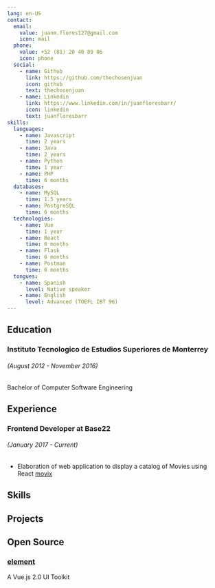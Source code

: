 ```yaml
---
lang: en-US
contact:
  email:
    value: juanm.flores127@gmail.com
    icon: mail
  phone:
    value: +52 (81) 20 40 89 06
    icon: phone
  social:
    - name: Github
      link: https://github.com/thechosenjuan
      icon: github
      text: thechosenjuan
    - name: Linkedin
      link: https://www.linkedin.com/in/juanfloresbarr/
      icon: linkedin
      text: juanfloresbarr
skills:
  languages:
    - name: Javascript
      time: 2 years
    - name: Java
      time: 2 years
    - name: Python
      time: 1 year
    - name: PHP
      time: 6 months
  databases:
    - name: MySQL
      time: 1.5 years
    - name: PostgreSQL
      time: 6 months
  technologies:
    - name: Vue
      time: 1 year
    - name: React
      time: 6 months
    - name: Flask
      time: 6 months
    - name: Postman
      time: 6 months
  tongues:
    - name: Spanish
      level: Native speaker
    - name: English
      level: Advanced (TOEFL IBT 96)
---
```


<main-header>
  <contact/>
</main-header>

## Education

### Instituto Tecnologico de Estudios Superiores de Monterrey

###### (August 2012 - November 2016)

Bachelor of Computer Software Engineering

## Experience

### Frontend Developer at Base22

###### (January 2017 - Current)

- Elaboration of web application to display a catalog of Movies using React
  [movix](https://movix.lab.base22.com/)

## Skills

<skills/>

## Projects

<!-- ### Telepresence Robot (ROMINA)

###### (August 2016)

Remote controlled robot that displays video feedback inside a WI-FI network through a mobile application (iOS) making use of Google Cardboard -->

## Open Source

### [element](https://github.com/thechosenjuan/element)

A Vue.js 2.0 UI Toolkit
